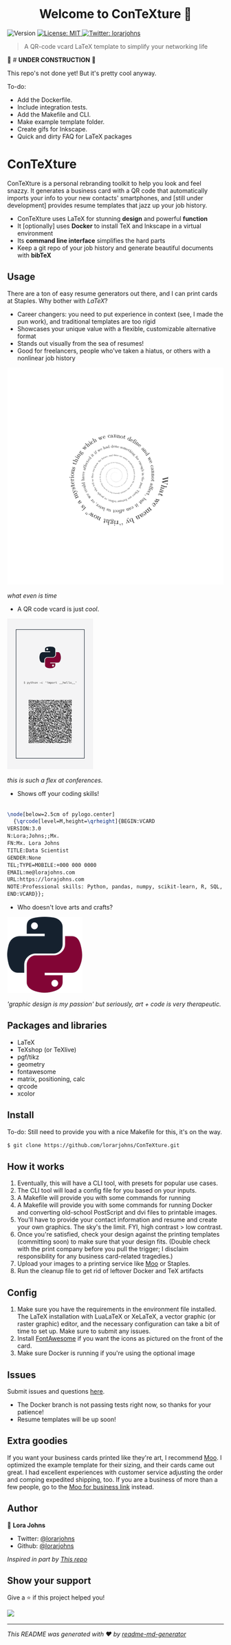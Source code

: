 <h1 align="center">Welcome to ConTeXture 👋</h1>
<p>
  <img alt="Version" src="https://img.shields.io/badge/version-0.0.1-blue.svg?cacheSeconds=2592000" />
  <a href="#" target="_blank">
    <img alt="License: MIT" src="https://img.shields.io/badge/License-MIT-yellow.svg" />
  </a>
  <a href="https://twitter.com/lorarjohns" target="_blank">
    <img alt="Twitter: lorarjohns" src="https://img.shields.io/twitter/follow/lorarjohns.svg?style=social" />
  </a>
</p>

> A QR-code vcard LaTeX template to simplify your networking life

🚨 # **UNDER CONSTRUCTION** 🚨 

This repo's not done yet! But it's pretty cool anyway.

To-do:
- Add the Dockerfile.
- Include integration tests.
- Add the Makefile and CLI.
- Make example template folder.
- Create gifs for Inkscape.
- Quick and dirty FAQ for LaTeX packages

# ConTeXture

ConTeXture is a personal rebranding toolkit to help you look and feel snazzy. 
It generates a business card with a QR code that automatically imports your info to your 
new contacts' smartphones, and [still under development] provides resume templates 
that jazz up your job history.

* ConTeXture uses LaTeX for stunning **design** and powerful **function**
* It [optionally] uses **Docker** to install TeX and Inkscape in a virtual environment
* Its **command line interface** simplifies the hard parts
* Keep a git repo of your job history and generate beautiful documents with **bibTeX**

## Usage

There are a ton of easy resume generators out there, and I can print cards at Staples. Why bother with _LaTeX_?

* Career changers: you need to put experience in context (see, I made the pun work), and traditional templates are too rigid 
* Showcases your unique value with a flexible, customizable alternative format
* Stands out visually from the sea of resumes!
* Good for freelancers, people who've taken a hiatus, or others with a nonlinear job history

![time is an illusion](Ltime.png)

_what even is time_

* A QR code vcard is just _cool_.

![business time](vcard.png)

_this is such a flex at conferences._

* Shows off your coding skills!

```latex

\node[below=2.5cm of pylogo.center]
  {\qrcode[level=M,height=\qrheight]{BEGIN:VCARD
VERSION:3.0
N:Lora;Johns;;Mx.
FN:Mx. Lora Johns
TITLE:Data Scientist
GENDER:None
TEL;TYPE=MOBILE:+000 000 0000
EMAIL:me@lorajohns.com
URL:https://lorajohns.com
NOTE:Professional skills: Python, pandas, numpy, scikit-learn, R, SQL, natural language processing, machine and deep learning, and DevOps, inter alia. Education: J.D. Yale; M.L.I.S. Simmons; B.A. Dartmouth (Linguistics); Data Science certificate, Flatiron School. Interests: To name a few, the intersection of language and math; ethical and introspective work in deep learning; circus arts; community leadership; and outdoorsmanship.
END:VCARD}};

```

* Who doesn't love arts and crafts?

![snek](pylogo_sm.png)

_'graphic design is my passion' but seriously, art + code is very therapeutic._

## Packages and libraries

* LaTeX
* TeXshop (or TeXlive)
* pgf/tikz
* geometry
* fontawesome
* matrix, positioning, calc
* qrcode
* xcolor

## Install

To-do: Still need to provide you with a nice Makefile for this, it's on the way.

```sh
$ git clone https://github.com/lorarjohns/ConTeXture.git
```

## How it works

1. Eventually, this will have a CLI tool, with presets for popular use cases.
2. The CLI tool will load a config file for you based on your inputs.
3. A Makefile will provide you with some commands for running 
4. A Makefile will provide you with some commands for running Docker and converting old-school PostScript and dvi files to printable images.
5. You'll have to provide your contact information and resume and create your own graphics. The sky's the limit. FYI, high contrast > low contrast.
6. Once you're satisfied, check your design against the printing templates (committing soon) to make sure that your design fits. (Double check with the print company before you pull the trigger; I disclaim responsibility for any business card-related tragedies.)
7. Upload your images to a printing service like [Moo](https://refer.moo.com/s/lorarjohns) or Staples.
8. Run the cleanup file to get rid of leftover Docker and TeX artifacts 

## Config

1. Make sure you have the requirements in the environment file installed. The LaTeX installation with LuaLaTeX or XeLaTeX, a vector graphic (or raster graphic) editor, and the necessary configuration can take a bit of time to set up. Make sure to submit any issues.
2. Install [FontAwesome](https://fontawesome.com/v4.7.0/icons/) if you want the icons as pictured on the front of the card. 
3. Make sure Docker is running if you're using the optional image

## Issues

Submit issues and questions [here](https://github.com/lorarjohns/ConTeXture/issues). 

* The Docker branch is not passing tests right now, so thanks for your patience!
* Resume templates will be up soon! 

## Extra goodies

If you want your business cards printed like they're art, I recommend [Moo](https://refer.moo.com/s/lorarjohns). I optimized the example template for their sizing,
and their cards came out great. I had excellent experiences with customer service adjusting the order and comping expedited shipping, too. If you are a business
of more than a few people, go to the [Moo for business link](https://refer.moo.com/s/lorarjohns14) instead.

## Author

👤 **Lora Johns**

* Twitter: [@lorarjohns](https://twitter.com/lorarjohns)
* Github: [@lorarjohns](https://github.com/lorarjohns)

_Inspired in part by [This repo](https://github.com/opieters/business-card)_

## Show your support

Give a ⭐️ if this project helped you!

<a href="https://www.patreon.com/lorarjohns">
  <img src="https://c5.patreon.com/external/logo/become_a_patron_button@2x.png" width="160">
</a>

***
_This README was generated with ❤️ by [readme-md-generator](https://github.com/kefranabg/readme-md-generator)_